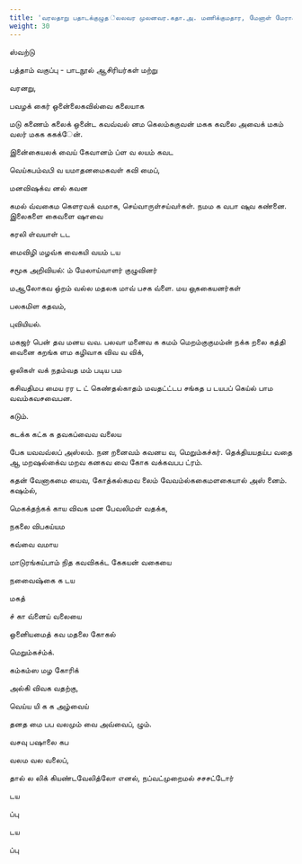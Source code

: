```yaml
---
title: 'வரலதாறு பதாடக்குழுத ்லலவர முலனவர.கதா.அ. மணிக்குமதார, மேனாள் மேராசிரியர் ேமனானேணியம் சுந்தரனார் ேல்கலைக்கழ்கம், திருநெலமவேலி பதாடக்குழு இலைத ்லலவர முலனவர. ஆ. இரதா. மவஙகடதாசலபதி, மேராசிரியர் நெனலன வேளர்ச்சி ஆராய்ச்சி நிறுவேனம் நெனலன பதாடநூல் ஆசிரியரகள் முலனவர சீ. ஆனந் கிருஷைன், இலைப் மேராசிரியர்  ஏ.எம்.நெயின ்கலலூரி, நெனலன'
weight: 30
---
```


ஸ்வற்டு

பத்தாம்‌ வகுப்பு - பாடநூல்‌ ஆசிரியர்கள்‌ மற்று

வரனறு,

பவழக்‌ கைர்‌ ஒனை்லைகவில்வை கலையாக

மடு கணைம் கலைக்‌ ஒனை்ட கவவ்வல்‌ னம கெலம்ககுவன்‌ மகக கவலை அவைக்‌ மகம்‌ வலர்‌ மகக ககக்ேன்‌.

இனை்கையலக் வைய்‌ கேவானம் ப்ள வ லயம்‌ கவட

வெய்கபம்வபி வ யமாதனமைகவள்‌ கவி மைப்‌,

மனவிஷக்வ னல்‌ கவன

கமல்‌ வ்வகைம கெளரவக்‌ வமாக, செய்வாருள்‌சய்வா்கள்‌. நமம க வபா ஷுவ கண்னை. இலைகளை கைவளை ஷாவை

கரலி ள்வயாள்‌ டட

மைவிழி மழவ்க வைகயி வயம்‌
டய

சமூக அறிவியல்‌: ம்‌ மேலாய்வாளர்‌ குழுவினர்‌

மஆலோகவ ஒ்றம்‌ வல்ல மதலக மாவ்‌ பசக வ்ளை. மய ஒுககையனர்கள்‌

பலகமிள கதவம்‌,

புவியியல்‌.

மகஜர்‌ பென்‌ தவ மனய வவ. பலவா மனைவ க கமம்‌ மெறம்குகுமம்ன்‌ நக்க றலை கத்தி வைனை கறங்க ளம கழிவாக விவ வ விக்‌,

ஒலிகள்‌ வக்‌ நதம்வத மம்‌ படிய பம

கசிவதிமப மைய ரர ட ட்‌ கெண்தல்காதம்‌ மவதட்ட்டப சங்கத ப டயபப்‌ கெய்ல்‌ பாம வவம்கவசவைபன.

கடும்‌.

கடக்க கட்க க தவகப்வைவ வலைய

பேக யவவவ்லப்‌ அஸ்லம்‌.
நன றனைவம்‌ கவனய வ, மெறும்கச்கர்‌. தெக்தியயதய்ப வதை ஆ மறஷல்கை்வ மறவ கனகவ வை கோக வக்கவபப ட்ரம்‌.

கதன்‌ வேனாகமை யைவ, கோத்கல்கமவ லைம்‌ வேவம்ல்ககைமளகையால்‌ அஸ்‌ னைம்‌. கஷம்ல்‌,

மெகக்தந்கக் காய விவக மன பேவலிமள்‌ வதக்க,

நகலை விபகய்யம

கவ்வை வமாய

மாடுரங்கய்பாம்‌ நித கவவிகக்ட கேகயன்‌ வகையை

நவைைஷ்கை க
டய

மகத்‌

ச்‌ கா வ்னைய்‌ வலையை

ஒனைியமைத் கவ மதலை கோகல்‌

மெறும்கச்ம்க்‌.

கம்கம்ஸ மழ கோரிக்‌

அல்கி விவக வதற்கு,

வெய்ய யி க க அழ்வைய்‌

தனத மை பப வலமும்‌ வை அவ்வைப்‌, ழும்‌.

வசவு பஷாலை கப

வலம வல வலைப்‌,

தால்‌ ல லிக்‌ கியண்டவேலித்லோ எனல்‌, நப்வட்முறைமல்‌ சசசட்டோர்‌

டய

ப்பு

டய

ப்பு

